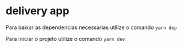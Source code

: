 # delivery app

Para baixar as dependencias necessarias utilize o comando ```yarn dep``` 
 
Para iniciar o projeto utilize o comando ```yarn dev```
